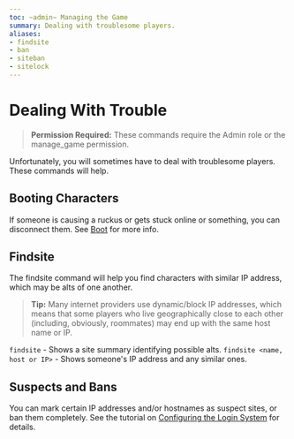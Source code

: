```yaml
---
toc: ~admin~ Managing the Game
summary: Dealing with troublesome players.
aliases:
- findsite
- ban
- siteban
- sitelock
---
```

# Dealing With Trouble

> **Permission Required:** These commands require the Admin role or the manage\_game permission.

Unfortunately, you will sometimes have to deal with troublesome players.  These commands will help.

## Booting Characters

If someone is causing a ruckus or gets stuck online or something, you can disconnect them.  See [Boot](/help/login/boot) for more info.

## Findsite

The findsite command will help you find characters with similar IP address, which may be alts of one another.

> **Tip:**  Many internet providers use dynamic/block IP addresses, which means that some players who live geographically close to each other (including, obviously, roommates) may end up with the same host name or IP.

`findsite` - Shows a site summary identifying possible alts.
`findsite <name, host or IP>` - Shows someone's IP address and any similar ones.

## Suspects and Bans

You can mark certain IP addresses and/or hostnames as suspect sites, or ban them completely.  See the tutorial on [Configuring the Login System](http://aresmush.com/tutorials/config/login) for details.
